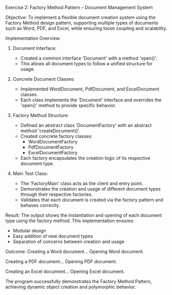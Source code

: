 Exercise 2: Factory Method Pattern – Document Management System

Objective:
To implement a flexible document creation system using the Factory Method design pattern, supporting multiple types of documents such as Word, PDF, and Excel, while ensuring loose coupling and scalability.

Implementation Overview:

1. Document Interface:
   - Created a common interface 'Document' with a method 'open()'.
   - This allows all document types to follow a unified structure for usage.

2. Concrete Document Classes:
   - Implemented WordDocument, PdfDocument, and ExcelDocument classes.
   - Each class implements the 'Document' interface and overrides the 'open()' method to provide specific behavior.

3. Factory Method Structure:
   - Defined an abstract class 'DocumentFactory' with an abstract method 'createDocument()'.
   - Created concrete factory classes:
     - WordDocumentFactory
     - PdfDocumentFactory
     - ExcelDocumentFactory
   - Each factory encapsulates the creation logic of its respective document type.

4. Main Test Class:
   - The 'FactoryMain' class acts as the client and entry point.
   - Demonstrates the creation and usage of different document types through their respective factories.
   - Validates that each document is created via the factory pattern and behaves correctly.

Result:
The output shows the instantiation and opening of each document type using the factory method. This implementation ensures:
   - Modular design
   - Easy addition of new document types
   - Separation of concerns between creation and usage

Outcome:
Creating a Word document...
Opening Word document.

Creating a PDF document...
Opening PDF document.

Creating an Excel document...
Opening Excel document.

The program successfully demonstrates the Factory Method Pattern, achieving dynamic object creation and polymorphic behavior.